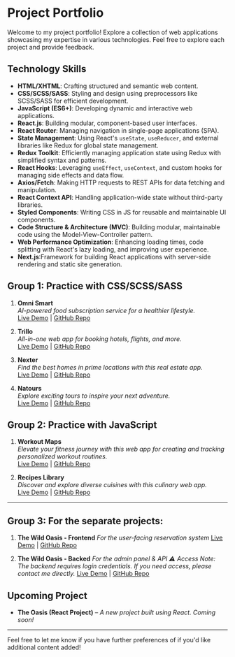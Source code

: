 # Project Portfolio

Welcome to my project portfolio! Explore a collection of web applications showcasing my expertise in various technologies. Feel free to explore each project and provide feedback.

## Technology Skills

- **HTML/XHTML**: Crafting structured and semantic web content.
- **CSS/SCSS/SASS**: Styling and design using preprocessors like SCSS/SASS for efficient development.
- **JavaScript (ES6+)**: Developing dynamic and interactive web applications.
- **React.js**: Building modular, component-based user interfaces.
- **React Router**: Managing navigation in single-page applications (SPA).
- **State Management**: Using React's `useState`, `useReducer`, and external libraries like Redux for global state management.
- **Redux Toolkit**: Efficiently managing application state using Redux with simplified syntax and patterns.
- **React Hooks**: Leveraging `useEffect`, `useContext`, and custom hooks for managing side effects and data flow.
- **Axios/Fetch**: Making HTTP requests to REST APIs for data fetching and manipulation.
- **React Context API**: Handling application-wide state without third-party libraries.
- **Styled Components**: Writing CSS in JS for reusable and maintainable UI components.
- **Code Structure & Architecture (MVC)**: Building modular, maintainable code using the Model-View-Controller pattern.
- **Web Performance Optimization**: Enhancing loading times, code splitting with React's lazy loading, and improving user experience.
- **Next.js**:Framework for building React applications with server-side rendering and static site generation.

## Group 1: Practice with CSS/SCSS/SASS

1.  **Omni Smart**  
    _AI-powered food subscription service for a healthier lifestyle._ </br>
    [Live Demo](https://omni-smart.netlify.app) | [GitHub Repo](https://github.com/Jamzzee/Projects/tree/main/Omnifood)

2.  **Trillo**  
     _All-in-one web app for booking hotels, flights, and more._ </br>
    [Live Demo](https://trillo-web-booking.netlify.app/) | [GitHub Repo](https://github.com/Jamzzee/Projects/tree/main/Trillo)

3.  **Nexter**  
     _Find the best homes in prime locations with this real estate app._ </br>
    [Live Demo](https://nexter-prime-homes.netlify.app/) | [GitHub Repo](https://github.com/Jamzzee/Projects/tree/main/Nexter)

4.  **Natours**  
     _Explore exciting tours to inspire your next adventure._ </br>
    [Live Demo](https://adventours-tours.netlify.app/) | [GitHub Repo](https://github.com/Jamzzee/Projects/tree/main/Natours)

## Group 2: Practice with JavaScript

1. **Workout Maps**  
   _Elevate your fitness journey with this web app for creating and tracking personalized workout routines._ </br>
   [Live Demo](https://workout-maps.netlify.app) | [GitHub Repo](https://github.com/Jamzzee/Projects/tree/main/Workout_map-app)

2. **Recipes Library**  
   _Discover and explore diverse cuisines with this culinary web app._ </br>
   [Live Demo](https://recipes-library.netlify.app) | [GitHub Repo](https://github.com/Jamzzee/Projects/tree/main/Recipes_library-app)

---

## Group 3: For the separate projects:

1. **The Wild Oasis - Frontend**
   _For the user-facing reservation system_
   [Live Demo](https://the-wild-oasis-frontend-six.vercel.app/) | [GitHub Repo](https://github.com/Jamzzee/Projects/tree/main/the-wild-oasis-fronted)

2. **The Wild Oasis - Backed**
   _For the admin panel & API_
   _⚠ Access Note: The backend requires login credentials. If you need access, please contact me directly._
   [Live Demo](https://the-wild-oasis-backend.vercel.app/login) | [GitHub Repo](https://github.com/Jamzzee/Projects/tree/main/the-wild-oasis-backend)

## **Upcoming Project**

- **The Oasis (React Project)** – _A new project built using React. Coming soon!_

---

Feel free to let me know if you have further preferences of if you'd like additional content added!
